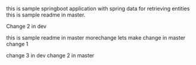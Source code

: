 this is sample springboot application with spring data for retrieving entities 
this is sample readme in master.

Change 2 in dev

this is sample readme in master
morechange
lets make change in master change 1



change 3 in dev
change 2 in master
